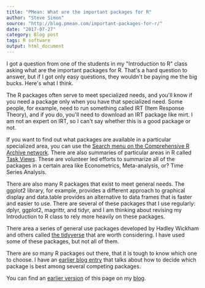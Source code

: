 ```yaml
---
title: "PMean: What are the important packages for R"
author: "Steve Simon"
source: "http://blog.pmean.com/important-packages-for-r/"
date: "2017-07-27"
category: Blog post
tags: R software
output: html_document
---
```


I got a question from one of the students in my "Introduction to R" class asking what are the important packages for R. That's a hard question to answer, but if I got only easy questions, they wouldn't be paying me the big bucks. Here's what I think.

<!---More--->

The R packages often serve to meet specialized needs, and you'll know if you need a package only when you have that specialized need. Some people, for example, need to run something called IRT (Item Response Theory), and if you do, you'll need to download an IRT package like mirt. I am not an expert on IRT, so I can't say whether this is a good package or not.

If you want to find out what packages are available in a particular specialized area, you can use the [Search menu on the Comprehensive R Archive network][cran1]. There are also summaries of particular areas in R called [Task Views][cran2]. These are volunteer led efforts to summarize all of the packages in a certain area like Econometrics, Meta-analysis, or? Time Series Analysis.

There are also many R packages that exist to meet general needs. The ggplot2 library, for example, provides a different approach to graphical display and data.table provides an alternative to data frames that is faster and easier to use. There are several of these packages that I use regularly: dplyr, ggplot2, magrittr, and tidyr, and I am thinking about revising my Introduction to R class to rely more heavily on these packages.

There area a series of general use packages developed by Hadley Wickham and others called [the tidyverse][tidy1] that are worth considering. I have used some of these packages, but not all of them.

There are so many R packages out there, that it is tough to know which one to choose. I have an [earlier blog entry][sim3] that talks about how to decide which package is best among several competing packages.

You can find an [earlier version][sim1] of this page on my [blog][sim2].

[sim1]: http://blog.pmean.com/important-packages-for-r/
[sim2]: http://blog.pmean.com

[sim3]: http://new.pmean.com/which-r-package/index.html

[cran1]: https://cran.r-project.org/search.html
[cran2]: https://cran.r-project.org/web/views/

[tidy1]: http://tidyverse.org/
